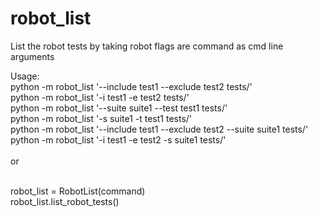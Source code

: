 # robot_list
List the robot tests by taking robot flags are command as cmd line arguments </br>

Usage: </br>
python -m robot_list '--include test1 --exclude test2 tests/' </br>
python -m robot_list '-i test1 -e test2 tests/' </br>
python -m robot_list '--suite suite1 --test test1 tests/'  </br>
python -m robot_list '-s suite1 -t test1 tests/' </br>
python -m robot_list '--include test1 --exclude test2 --suite suite1 tests/' </br>
python -m robot_list '-i test1 -e test2 -s suite1 tests/' </br>
 </br>
or </br> </br>

robot_list = RobotList(command) </br>
robot_list.list_robot_tests() </br>
